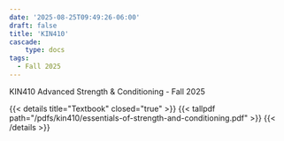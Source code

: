 ```yaml
---
date: '2025-08-25T09:49:26-06:00'
draft: false
title: 'KIN410'
cascade:
    type: docs
tags:
  - Fall 2025
---
```


KIN410 Advanced Strength & Conditioning - Fall 2025

<!-- more -->

{{< details title="Textbook" closed="true" >}}
{{< tallpdf path="/pdfs/kin410/essentials-of-strength-and-conditioning.pdf" >}}
{{< /details >}}
